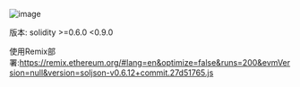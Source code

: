 ![image](https://github.com/SakuTsubasa/Reentrancy_Attack/assets/72902165/a8b8338f-defd-41a2-8914-17d350d06911)

版本: solidity >=0.6.0 <0.9.0

使用Remix部署:https://remix.ethereum.org/#lang=en&optimize=false&runs=200&evmVersion=null&version=soljson-v0.6.12+commit.27d51765.js
